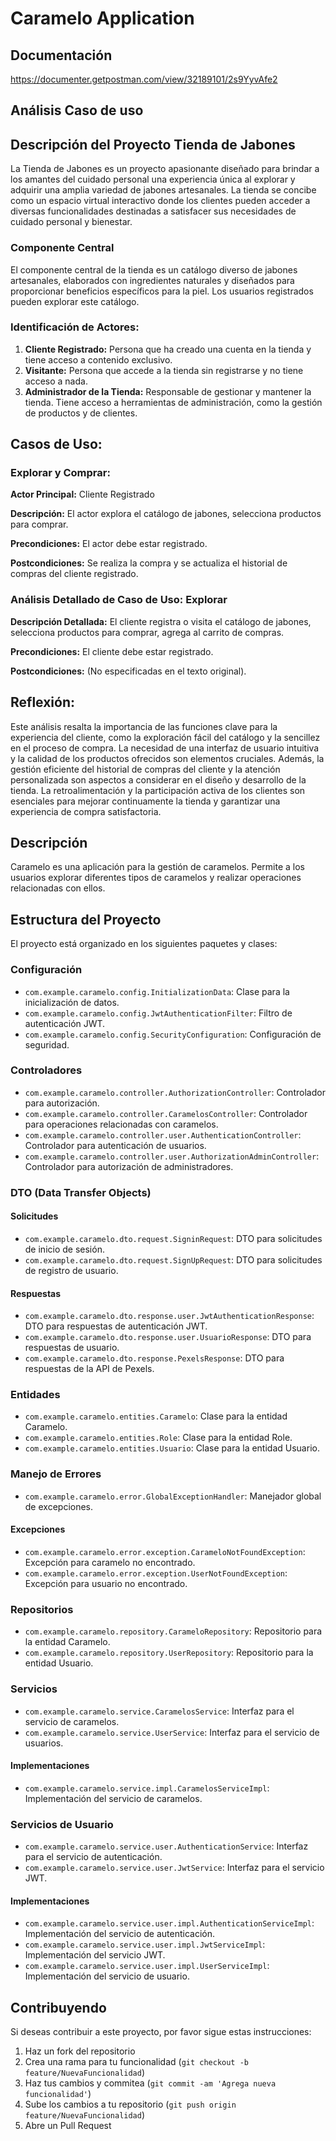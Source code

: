 # Caramelo Application
## Documentación
https://documenter.getpostman.com/view/32189101/2s9YyvAfe2
## Análisis Caso de uso
## Descripción del Proyecto Tienda de Jabones

La Tienda de Jabones es un proyecto apasionante diseñado para brindar a los amantes del cuidado personal una experiencia única al explorar y adquirir una amplia variedad de jabones artesanales. La tienda se concibe como un espacio virtual interactivo donde los clientes pueden acceder a diversas funcionalidades destinadas a satisfacer sus necesidades de cuidado personal y bienestar.

### Componente Central

El componente central de la tienda es un catálogo diverso de jabones artesanales, elaborados con ingredientes naturales y diseñados para proporcionar beneficios específicos para la piel. Los usuarios registrados pueden explorar este catálogo.

### Identificación de Actores:

1. **Cliente Registrado:** Persona que ha creado una cuenta en la tienda y tiene acceso a contenido exclusivo.
2. **Visitante:** Persona que accede a la tienda sin registrarse y no tiene acceso a nada.
3. **Administrador de la Tienda:** Responsable de gestionar y mantener la tienda. Tiene acceso a herramientas de administración, como la gestión de productos y de clientes.

## Casos de Uso:

### Explorar y Comprar:

**Actor Principal:** Cliente Registrado

**Descripción:** El actor explora el catálogo de jabones, selecciona productos para comprar.

**Precondiciones:** El actor debe estar registrado.

**Postcondiciones:** Se realiza la compra y se actualiza el historial de compras del cliente registrado.

### Análisis Detallado de Caso de Uso: Explorar

**Descripción Detallada:** El cliente registra o visita el catálogo de jabones, selecciona productos para comprar, agrega al carrito de compras.

**Precondiciones:** El cliente debe estar registrado.

**Postcondiciones:** (No especificadas en el texto original).

## Reflexión:

Este análisis resalta la importancia de las funciones clave para la experiencia del cliente, como la exploración fácil del catálogo y la sencillez en el proceso de compra. La necesidad de una interfaz de usuario intuitiva y la calidad de los productos ofrecidos son elementos cruciales. Además, la gestión eficiente del historial de compras del cliente y la atención personalizada son aspectos a considerar en el diseño y desarrollo de la tienda. La retroalimentación y la participación activa de los clientes son esenciales para mejorar continuamente la tienda y garantizar una experiencia de compra satisfactoria.



## Descripción
Caramelo es una aplicación para la gestión de caramelos. Permite a los usuarios explorar diferentes tipos de caramelos y realizar operaciones relacionadas con ellos.

## Estructura del Proyecto

El proyecto está organizado en los siguientes paquetes y clases:

### Configuración
- `com.example.caramelo.config.InitializationData`: Clase para la inicialización de datos.
- `com.example.caramelo.config.JwtAuthenticationFilter`: Filtro de autenticación JWT.
- `com.example.caramelo.config.SecurityConfiguration`: Configuración de seguridad.

### Controladores
- `com.example.caramelo.controller.AuthorizationController`: Controlador para autorización.
- `com.example.caramelo.controller.CaramelosController`: Controlador para operaciones relacionadas con caramelos.
- `com.example.caramelo.controller.user.AuthenticationController`: Controlador para autenticación de usuarios.
- `com.example.caramelo.controller.user.AuthorizationAdminController`: Controlador para autorización de administradores.

### DTO (Data Transfer Objects)
#### Solicitudes
- `com.example.caramelo.dto.request.SigninRequest`: DTO para solicitudes de inicio de sesión.
- `com.example.caramelo.dto.request.SignUpRequest`: DTO para solicitudes de registro de usuario.
#### Respuestas
- `com.example.caramelo.dto.response.user.JwtAuthenticationResponse`: DTO para respuestas de autenticación JWT.
- `com.example.caramelo.dto.response.user.UsuarioResponse`: DTO para respuestas de usuario.
- `com.example.caramelo.dto.response.PexelsResponse`: DTO para respuestas de la API de Pexels.

### Entidades
- `com.example.caramelo.entities.Caramelo`: Clase para la entidad Caramelo.
- `com.example.caramelo.entities.Role`: Clase para la entidad Role.
- `com.example.caramelo.entities.Usuario`: Clase para la entidad Usuario.

### Manejo de Errores
- `com.example.caramelo.error.GlobalExceptionHandler`: Manejador global de excepciones.
#### Excepciones
- `com.example.caramelo.error.exception.CarameloNotFoundException`: Excepción para caramelo no encontrado.
- `com.example.caramelo.error.exception.UserNotFoundException`: Excepción para usuario no encontrado.

### Repositorios
- `com.example.caramelo.repository.CarameloRepository`: Repositorio para la entidad Caramelo.
- `com.example.caramelo.repository.UserRepository`: Repositorio para la entidad Usuario.

### Servicios
- `com.example.caramelo.service.CaramelosService`: Interfaz para el servicio de caramelos.
- `com.example.caramelo.service.UserService`: Interfaz para el servicio de usuarios.
#### Implementaciones
- `com.example.caramelo.service.impl.CaramelosServiceImpl`: Implementación del servicio de caramelos.

### Servicios de Usuario
- `com.example.caramelo.service.user.AuthenticationService`: Interfaz para el servicio de autenticación.
- `com.example.caramelo.service.user.JwtService`: Interfaz para el servicio JWT.
#### Implementaciones
- `com.example.caramelo.service.user.impl.AuthenticationServiceImpl`: Implementación del servicio de autenticación.
- `com.example.caramelo.service.user.impl.JwtServiceImpl`: Implementación del servicio JWT.
- `com.example.caramelo.service.user.impl.UserServiceImpl`: Implementación del servicio de usuario.

## Contribuyendo
Si deseas contribuir a este proyecto, por favor sigue estas instrucciones:
1. Haz un fork del repositorio
2. Crea una rama para tu funcionalidad (`git checkout -b feature/NuevaFuncionalidad`)
3. Haz tus cambios y commitea (`git commit -am 'Agrega nueva funcionalidad'`)
4. Sube los cambios a tu repositorio (`git push origin feature/NuevaFuncionalidad`)
5. Abre un Pull Request
